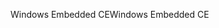 <span data-ttu-id="cdcaf-101">Windows Embedded CE</span><span class="sxs-lookup"><span data-stu-id="cdcaf-101">Windows Embedded CE</span></span>